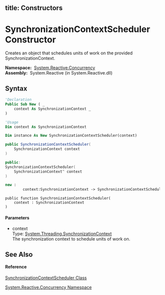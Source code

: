 title: Constructors
---
# SynchronizationContextScheduler Constructor

Creates an object that schedules units of work on the provided SynchronizationContext.

**Namespace:**  [System.Reactive.Concurrency](System.Reactive.Concurrency/System.Reactive.Concurrency)  
**Assembly:**  System.Reactive (in System.Reactive.dll)

## Syntax

```vb
'Declaration
Public Sub New ( _
    context As SynchronizationContext _
)
```

```vb
'Usage
Dim context As SynchronizationContext

Dim instance As New SynchronizationContextScheduler(context)
```

```csharp
public SynchronizationContextScheduler(
    SynchronizationContext context
)
```

```c++
public:
SynchronizationContextScheduler(
    SynchronizationContext^ context
)
```

```fsharp
new : 
        context:SynchronizationContext -> SynchronizationContextScheduler
```

```jscript
public function SynchronizationContextScheduler(
    context : SynchronizationContext
)
```

#### Parameters

- context  
  Type: [System.Threading.SynchronizationContext](https://msdn.microsoft.com/en-us/library/wx31754f)  
  The synchronization context to schedule units of work on.

## See Also

#### Reference

[SynchronizationContextScheduler Class](SynchronizationContextScheduler/SynchronizationContextScheduler)

[System.Reactive.Concurrency Namespace](System.Reactive.Concurrency/System.Reactive.Concurrency)
